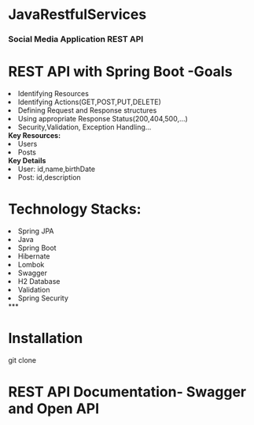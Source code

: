 # JavaRestfulServices
<h3>Social Media Application REST API</h3>
<h1>REST API with Spring Boot -Goals </h1>
<li>Identifying Resources</li>
<li>Identifying Actions(GET,POST,PUT,DELETE)</li>
<li>Defining Request and Response structures</li>
<li>Using appropriate Response Status(200,404,500,...)</li>
<li>Security,Validation, Exception Handling...</li>
<b> Key Resources: </b>
<li>Users</li>
<li>Posts</li>
<b>Key Details</b>
<li>User: id,name,birthDate</li>
<li>Post: id,description</li>
<h1>Technology Stacks: </h1>
<li> Spring JPA </li>
<li>Java</li>
<li>Spring Boot</li>
<li> Hibernate </li>
<li>Lombok</li>
<li>Swagger</li>
<li> H2 Database</li>
<li>Validation</li>
<li>Spring Security</li>
***
<h1> Installation </h1>
git clone 

<h1> REST API Documentation- Swagger and Open API

